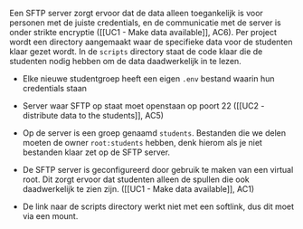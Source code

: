 Een SFTP server zorgt ervoor dat de data alleen toegankelijk is voor personen met de juiste credentials, en de communicatie met de server is onder strikte encryptie ([[UC1 - Make data available]], AC6). Per project wordt een directory aangemaakt waar de specifieke data voor de studenten klaar gezet wordt. In de `scripts` directory staat de code klaar die de studenten nodig hebben om de data daadwerkelijk in te lezen.

- Elke nieuwe studentgroep heeft een eigen `.env` bestand waarin hun credentials staan
    
- Server waar SFTP op staat moet openstaan op poort 22 ([[UC2 - distribute data to the students]], AC5)
    
- Op de server is een groep genaamd `students`. Bestanden die we delen moeten de owner `root:students` hebben, denk hierom als je niet bestanden klaar zet op de SFTP server.
    
- De SFTP server is geconfigureerd door gebruik te maken van een virtual root. Dit zorgt ervoor dat studenten alleen de spullen die ook daadwerkelijk te zien zijn. ([[UC1 - Make data available]], AC1)
    
- De link naar de scripts directory werkt niet met een softlink, dus dit moet via een mount.

